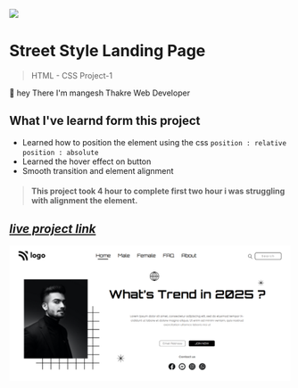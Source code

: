 
![](https://img.shields.io/badge/Live%20Project%201-Hosting%20Landing%20Page-brightgreen)



# Street Style Landing Page 
> HTML - CSS Project-1 

🙌 hey There I'm mangesh Thakre Web Developer 
##  What I've learnd form this project 
 
 - Learned how to position the element using the css `position : relative`  `position : absolute`
 - Learned the hover effect on button 
 - Smooth transition and element alignment

> #### This project took 4 hour to complete first two hour i was struggling with alignment the element.


 ##  _[live project link](https://full-stack-js-html-css-project-1.netlify.app "HTML-CSS_Project-1" )_


   ![alt text](https://github.com/MangeshThakre/HTML-CSS-Project-1/blob/master/project-1.png?raw=true)

   



